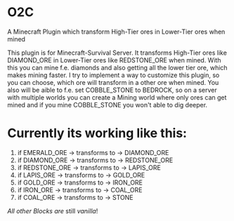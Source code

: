 # O2C
A Minecraft Plugin which transform High-Tier ores in Lower-Tier ores when mined

This plugin is for Minecraft-Survival Server. It transforms High-Tier ores like DIAMOND_ORE in Lower-Tier ores like REDSTONE_ORE when mined.
With this you can mine f.e. diamonds and also getting all the lower tier ore, which makes mining faster.
I try to implement a way to customize this plugin, so you can choose, which ore will transform in a other ore when mined.
You also will be aible to f.e. set COBBLE_STONE to BEDROCK, so on a server with multiple worlds you can create a Mining world where only ores can get mined and if you mine COBBLE_STONE you won't able to dig deeper.

# Currently its working like this:
1. if EMERALD_ORE  -> transforms to -> DIAMOND_ORE
2. if DIAMOND_ORE  -> transforms to -> REDSTONE_ORE
3. if REDSTONE_ORE -> transforms to -> LAPIS_ORE
4. if LAPIS_ORE -> transforms to -> GOLD_ORE
5. if GOLD_ORE -> transforms to -> IRON_ORE
6. if IRON_ORE -> transforms to -> COAL_ORE
7. if COAL_ORE -> transforms to -> STONE

*All other Blocks are* still *vanilla*!
